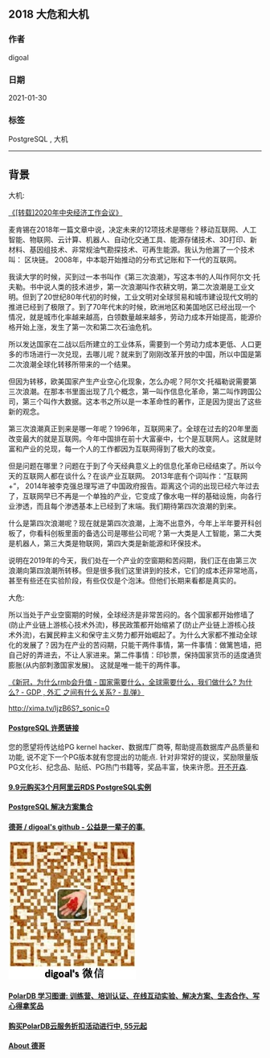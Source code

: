 ## 2018 大危和大机  
  
### 作者  
digoal  
  
### 日期  
2021-01-30  
  
### 标签  
PostgreSQL , 大机   
  
----  
  
## 背景  
大机:  
  
[《[转载]2020年中央经济工作会议》](../202012/20201230_01.md)    
  
麦肯锡在2018年一篇文章中说，决定未来的12项技术是哪些？移动互联网、人工智能、物联网、云计算、机器人、自动化交通工具、能源存储技术、3D打印、新材料、基因组技术、非常规油气勘探技术、可再生能源。我认为他漏了一个技术叫： 区块链。 2008年，中本聪开始推动的分布式记账和下一代的互联网。  
  
我读大学的时候，买到过一本书叫作《第三次浪潮》，写这本书的人叫作阿尔文·托夫勒。书中说人类的技术进步，第一次浪潮叫作农耕文明，第二次浪潮是工业文明。但到了20世纪80年代初的时候，工业文明对全球贸易和城市建设现代文明的推进已经到了极限了。到了70年代末的时候，欧洲地区和美国地区已经出现一个情况，就是城市化率越来越高，白领数量越来越多，劳动力成本开始提高，能源价格开始上涨，发生了第一次和第二次石油危机。  
   
所以发达国家在二战以后所建立的工业体系，需要到一个劳动力成本更低、人口更多的市场进行一次兑现，去哪儿呢？就来到了刚刚改革开放的中国，所以中国是第二次浪潮全球化转移所带来的一个结果。  
   
但因为转移，欧美国家产生产业空心化现象，怎么办呢？阿尔文·托福勒说需要第三次浪潮。在那本书里面出现了几个概念，第一叫作信息化革命，第二叫作跨国公司，第三个叫作大数据。这本书之所以是一本革命性的著作，正是因为提出了这些新的观念。  
   
第三次浪潮真正到来是哪一年呢？1996年，互联网来了。全球在过去的20年里面改变最大的就是互联网。今年中国排在前十大富豪中，七个是互联网人。这就是财富和产业的兑现，每一个人的工作都因为互联网得到了极大的改变。  
   
但是问题在哪里？问题在于到了今天经典意义上的信息化革命已经结束了。所以今天的互联网人都在谈什么？在谈产业互联网。 2013年底有个词叫作：“互联网+”， 2014年被李克强总理写进了中国政府报告。距离这个词的出现已经六年过去了，互联网早已不再是一个单独的产业，它变成了像水电一样的基础设施，向各行业渗透，而且每个渗透基本上已经到了末端。我们期待第四次浪潮的到来。  
   
什么是第四次浪潮呢？现在就是第四次浪潮，上海不出意外，今年上半年要开科创板了，你看科创板里面的备选公司是哪些公司呢？第一大类是人工智能，第二大类是机器人，第三大类是物联网，第四大类是新能源和环保技术。  
   
说明在2019年的今天，我们处在一个产业的空窗期和苦闷期，我们正在由第三次浪潮向第四浪潮所转移。但是很多我们这里讲到的技术，它们的成本还非常地高，甚至有些还在实验阶段，有些仅仅是个泡沫。但他们长期来看都是真实的。  
   
大危:  

所以当处于产业空窗期的时候，全球经济是非常苦闷的。各个国家都开始修墙了(防止产业链上游核心技术外流)，移民政策都开始缩紧了(防止产业链上游核心技术外流)，右翼民粹主义和保守主义势力都开始崛起了。为什么大家都不推动全球化的发展了？因为在产业的苦闷期，只能干两件事情，第一件事情：做篱笆墙，把自己好的弄进去，不让人家进来。第二件事情：印钞票，保持国家货币的适度通货膨胀(从内部刺激国家发展)。 这就是唯一能干的两件事。  
  
[《新冠，为什么rmb会升值 - 国家需要什么，全球需要什么，我们做什么? 为什么? - GDP , 外汇 之间有什么关系?  - 乱弹》](../202101/20210118_04.md)    
  
http://xima.tv/IjzB6S?_sonic=0  
  
  
#### [PostgreSQL 许愿链接](https://github.com/digoal/blog/issues/76 "269ac3d1c492e938c0191101c7238216")
您的愿望将传达给PG kernel hacker、数据库厂商等, 帮助提高数据库产品质量和功能, 说不定下一个PG版本就有您提出的功能点. 针对非常好的提议，奖励限量版PG文化衫、纪念品、贴纸、PG热门书籍等，奖品丰富，快来许愿。[开不开森](https://github.com/digoal/blog/issues/76 "269ac3d1c492e938c0191101c7238216").  
  
  
#### [9.9元购买3个月阿里云RDS PostgreSQL实例](https://www.aliyun.com/database/postgresqlactivity "57258f76c37864c6e6d23383d05714ea")
  
  
#### [PostgreSQL 解决方案集合](https://yq.aliyun.com/topic/118 "40cff096e9ed7122c512b35d8561d9c8")
  
  
#### [德哥 / digoal's github - 公益是一辈子的事.](https://github.com/digoal/blog/blob/master/README.md "22709685feb7cab07d30f30387f0a9ae")
  
  
![digoal's wechat](../pic/digoal_weixin.jpg "f7ad92eeba24523fd47a6e1a0e691b59")
  
  
#### [PolarDB 学习图谱: 训练营、培训认证、在线互动实验、解决方案、生态合作、写心得拿奖品](https://www.aliyun.com/database/openpolardb/activity "8642f60e04ed0c814bf9cb9677976bd4")
  
  
#### [购买PolarDB云服务折扣活动进行中, 55元起](https://www.aliyun.com/activity/new/polardb-yunparter?userCode=bsb3t4al "e0495c413bedacabb75ff1e880be465a")
  
  
#### [About 德哥](https://github.com/digoal/blog/blob/master/me/readme.md "a37735981e7704886ffd590565582dd0")
  
